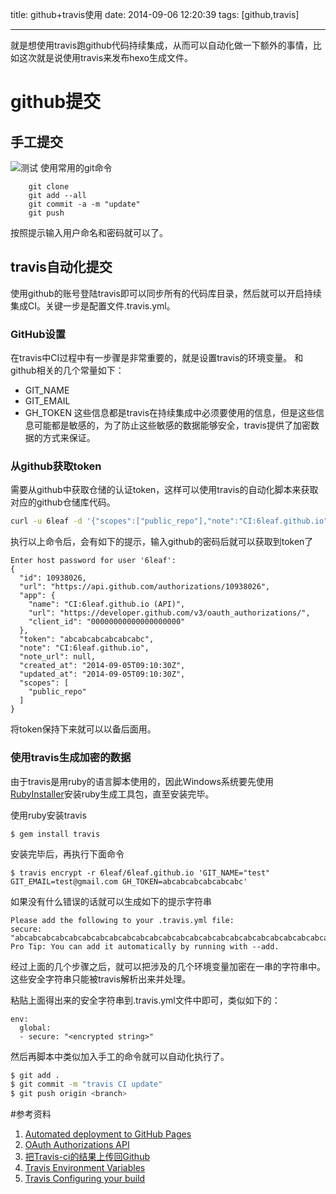 title: github+travis使用
date: 2014-09-06 12:20:39
tags: [github,travis]

---

就是想使用travis跑github代码持续集成，从而可以自动化做一下额外的事情，比如这次就是说使用travis来发布hexo生成文件。

# github提交
## 手工提交
![测试](images/test.jpg)
使用常用的git命令
```
    git clone
    git add --all
    git commit -a -m "update"
    git push
```
按照提示输入用户命名和密码就可以了。

## travis自动化提交
使用github的账号登陆travis即可以同步所有的代码库目录，然后就可以开启持续集成CI。关键一步是配置文件.travis.yml。

### GitHub设置
在travis中CI过程中有一步骤是非常重要的，就是设置travis的环境变量。
和github相关的几个常量如下：
+ GIT_NAME
+ GIT_EMAIL
+ GH_TOKEN
这些信息都是travis在持续集成中必须要使用的信息，但是这些信息可能都是敏感的，为了防止这些敏感的数据能够安全，travis提供了加密数据的方式来保证。

### 从github获取token
需要从github中获取仓储的认证token，这样可以使用travis的自动化脚本来获取对应的github仓储库代码。

``` bash
curl -u 6leaf -d '{"scopes":["public_repo"],"note":"CI:6leaf.github.io"}' https://api.github.com/authorizations
```
执行以上命令后，会有如下的提示，输入github的密码后就可以获取到token了
```
Enter host password for user '6leaf':
{
  "id": 10938026,
  "url": "https://api.github.com/authorizations/10938026",
  "app": {
    "name": "CI:6leaf.github.io (API)",
    "url": "https://developer.github.com/v3/oauth_authorizations/",
    "client_id": "00000000000000000000"
  },
  "token": "abcabcabcabcabcabc",
  "note": "CI:6leaf.github.io",
  "note_url": null,
  "created_at": "2014-09-05T09:10:30Z",
  "updated_at": "2014-09-05T09:10:30Z",
  "scopes": [
    "public_repo"
  ]
}
```
将token保持下来就可以以备后面用。

### 使用travis生成加密的数据
由于travis是用ruby的语言脚本使用的，因此Windows系统要先使用[RubyInstaller](http://dl.bintray.com/oneclick/rubyinstaller/rubyinstaller-2.0.0-p481-x64.exe?direct)安装ruby生成工具包，直至安装完毕。

使用ruby安装travis
```
$ gem install travis
```
安装完毕后，再执行下面命令
```
$ travis encrypt -r 6leaf/6leaf.github.io 'GIT_NAME="test" GIT_EMAIL=test@gmail.com GH_TOKEN=abcabcabcabcabcabc'
```
如果没有什么错误的话就可以生成如下的提示字符串
```
Please add the following to your .travis.yml file:
secure: "abcabcabcabcabcabcabcabcabcabcabcabcabcabcabcabcabcabcabcabcabcabcabcabc"
Pro Tip: You can add it automatically by running with --add.
```
经过上面的几个步骤之后，就可以把涉及的几个环境变量加密在一串的字符串中。这些安全字符串只能被travis解析出来并处理。

粘贴上面得出来的安全字符串到.travis.yml文件中即可，类似如下的：
```
env:
  global:
  - secure: "<encrypted string>"
```

然后再脚本中类似加入手工的命令就可以自动化执行了。
``` bash
$ git add .
$ git commit -m "travis CI update"
$ git push origin <branch>
```

#参考资料
1. [Automated deployment to GitHub Pages](http://awestruct.org/auto-deploy-to-github-pages/)
2. [OAuth Authorizations API](https://developer.github.com/v3/oauth_authorizations/#create-a-new-authorization)
3. [把Travis-ci的结果上传回Github](http://larrycaiyu.com/2012/11/06/publish-the-artifacts-inside-travis-ci-to-github.html)
4. [Travis Environment Variables](http://docs.travis-ci.com/user/environment-variables/)
5. [Travis Configuring your build](http://docs.travis-ci.com/user/build-configuration/#Secure-environment-variables)






